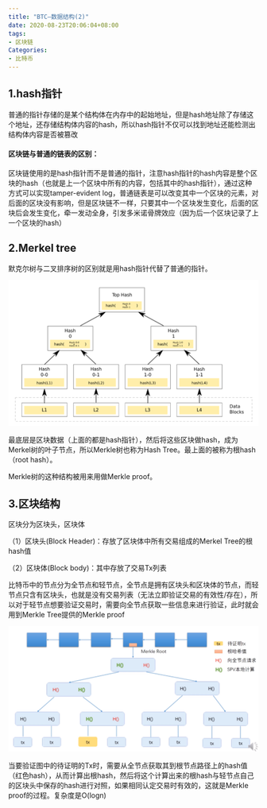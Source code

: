 ```yaml
---
title: "BTC—数据结构(2)"
date: 2020-08-23T20:06:04+08:00
tags:
- 区块链
Categories:
- 比特币
---
```


## 1.hash指针

普通的指针存储的是某个结构体在内存中的起始地址，但是hash地址除了存储这个地址，还存储结构体内容的hash，所以hash指针不仅可以找到地址还能检测出结构体内容是否被篡改



#### 区块链与普通的链表的区别：

区块链使用的是hash指针而不是普通的指针，注意hash指针的hash内容是整个区块的hash（也就是上一个区块中所有的内容，包括其中的hash指针），通过这种方式可以实现tamper-evident log，普通链表是可以改变其中一个区块的元素，对后面的区块没有影响，但是区块链不一样，只要其中一个区块发生变化，后面的区块后会发生变化，牵一发动全身，引发多米诺骨牌效应（因为后一个区块记录了上一个区块的hash）



## 2.Merkel tree

默克尔树与二叉排序树的区别就是用hash指针代替了普通的指针。

![Merkle树结构](/image/BTC/Merkle.png)

最底层是区块数据（上面的都是hash指针），然后将这些区块做hash，成为Merkel树的叶子节点，所以Merkle树也称为Hash Tree。最上面的被称为根hash（root hash）。

Merkle树的这种结构被用来用做Merkle proof。



## 3.区块结构

区块分为区块头，区块体

（1）区块头(Block Header)：存放了区块体中所有交易组成的Merkel Tree的根hash值

（2）区块体(Block body)：其中存放了交易Tx列表

比特币中的节点分为全节点和轻节点，全节点是拥有区块头和区块体的节点，而轻节点只含有区块头，也就是没有交易列表（无法立即验证交易的有效性/存在），所以对于轻节点想要验证交易时，需要向全节点获取一些信息来进行验证，此时就会用到Merkle Tree提供的Merkle proof

![Merkle proof](/image/BTC/Merkle_proof.png)

当要验证图中的待证明的Tx时，需要从全节点获取其到根节点路径上的hash值（红色hash），从而计算出根hash，然后将这个计算出来的根hash与轻节点自己的区块头中保存的hash进行对照，如果相同认定交易时有效的，这就是Merkle proof的过程。复杂度是O(logn)